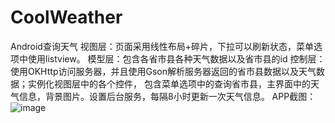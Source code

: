 # CoolWeather
Android查询天气
视图层：页面采用线性布局+碎片，下拉可以刷新状态，菜单选项中使用listview。
模型层：包含各省市县各种天气数据以及省市县的id
控制层：使用OKHttp访问服务器，并且使用Gson解析服务器返回的省市县数据以及天气数据；实例化视图层中的各个控件，
        包含菜单选项中的查询省市县，主界面中的天气信息，背景图片。设置后台服务，每隔8小时更新一次天气信息。
APP截图：
![image](https://github.com/callmexiaolu/CoolWeather/app/src/Screen)

